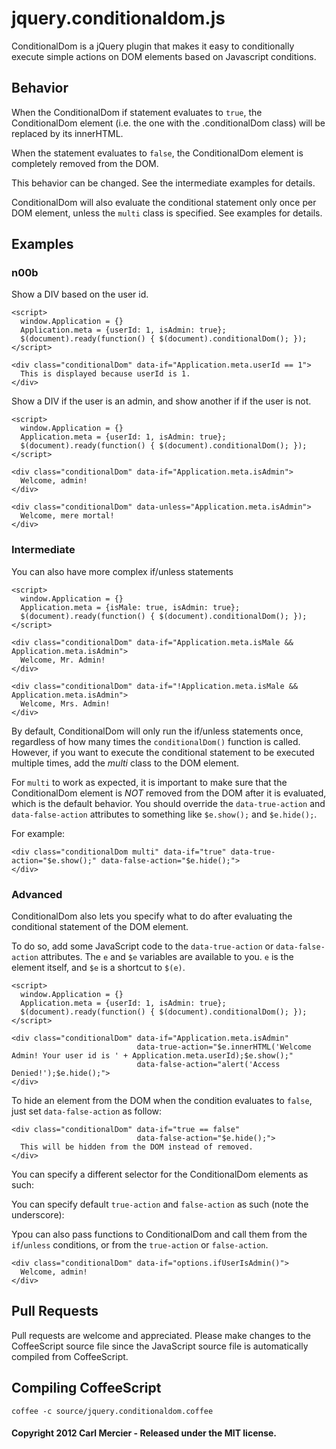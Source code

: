 # jquery.conditionaldom.js

ConditionalDom is a jQuery plugin that makes it easy to conditionally execute simple actions on DOM elements based on Javascript conditions.

## Behavior

When the ConditionalDom if statement evaluates to `true`, the ConditionalDom element (i.e. the one with the .conditionalDom class) will be replaced by its innerHTML.

When the statement evaluates to `false`, the ConditionalDom element is completely removed from the DOM.

This behavior can be changed. See the intermediate examples for details.

ConditionalDom will also evaluate the conditional statement only once per DOM element, unless the `multi` class is specified. See examples for details.

## Examples

### n00b

Show a DIV based on the user id.

    <script>
      window.Application = {}
      Application.meta = {userId: 1, isAdmin: true};
      $(document).ready(function() { $(document).conditionalDom(); });
    </script>

    <div class="conditionalDom" data-if="Application.meta.userId == 1">
      This is displayed because userId is 1.
    </div>


Show a DIV if the user is an admin, and show another if if the user is not.

    <script>
      window.Application = {}
      Application.meta = {userId: 1, isAdmin: true};
      $(document).ready(function() { $(document).conditionalDom(); });
    </script>

    <div class="conditionalDom" data-if="Application.meta.isAdmin">
      Welcome, admin!
    </div>

    <div class="conditionalDom" data-unless="Application.meta.isAdmin">
      Welcome, mere mortal!
    </div>

### Intermediate

You can also have more complex if/unless statements

    <script>
      window.Application = {}
      Application.meta = {isMale: true, isAdmin: true};
      $(document).ready(function() { $(document).conditionalDom(); });
    </script>

    <div class="conditionalDom" data-if="Application.meta.isMale && Application.meta.isAdmin">
      Welcome, Mr. Admin!
    </div>

    <div class="conditionalDom" data-if="!Application.meta.isMale && Application.meta.isAdmin">
      Welcome, Mrs. Admin!
    </div>

By default, ConditionalDom will only run the if/unless statements once, regardless of how many times the `conditionalDom()` function is called. However, if you want to execute the conditional statement to be executed multiple times, add the *multi* class to the DOM element.

For `multi` to work as expected, it is important to make sure that the ConditionalDom element is *NOT* removed from the DOM after it is evaluated, which is the default behavior. You should override the `data-true-action` and `data-false-action` attributes to something like `$e.show();` and `$e.hide();`.

For example:

    <div class="conditionalDom multi" data-if="true" data-true-action="$e.show();" data-false-action="$e.hide();">
    </div>

### Advanced

ConditionalDom also lets you specify what to do after evaluating the conditional statement of the DOM element.

To do so, add some JavaScript code to the `data-true-action` or `data-false-action` attributes. The `e` and `$e` variables are available to you. `e` is the element itself, and `$e` is a shortcut to `$(e)`.

    <script>
      window.Application = {}
      Application.meta = {userId: 1, isAdmin: true};
      $(document).ready(function() { $(document).conditionalDom(); });
    </script>

    <div class="conditionalDom" data-if="Application.meta.isAdmin"
                                data-true-action="$e.innerHTML('Welcome Admin! Your user id is ' + Application.meta.userId);$e.show();"
                                data-false-action="alert('Access Denied!');$e.hide();">
    </div>

To hide an element from the DOM when the condition evaluates to `false`, just set `data-false-action` as follow:

    <div class="conditionalDom" data-if="true == false"
                                data-false-action="$e.hide();">
      This will be hidden from the DOM instead of removed.
    </div>

You can specify a different selector for the ConditionalDom elements as such:
    <script>
      $(document).conditionalDom({selector: '.customSelector'}); // default is .conditionalDom
    </script>

You can specify default `true-action` and `false-action` as such (note the underscore):
    <script>
      $(document).conditionalDom( { true_action: function($e) { $e.show() },
                                    false_action: function($e) { $e.hide() } });
    </script>

Ypou can also pass functions to ConditionalDom and call them from the `if`/`unless` conditions, or from the `true-action` or `false-action`.
    <script>
      $(document).conditionalDom({ ifUserIsAdmin: function() { Application.meta.isAdmin; },
                                   replaceWithContent: function($e)  { $e.replaceWith($e.html()); },
                                   true_action: 'options.replaceWithContent($e);' });
    </script>

    <div class="conditionalDom" data-if="options.ifUserIsAdmin()">
      Welcome, admin!
    </div>

## Pull Requests

Pull requests are welcome and appreciated. Please make changes to the CoffeeScript source file since the JavaScript source file is automatically compiled from CoffeeScript.

## Compiling CoffeeScript

    coffee -c source/jquery.conditionaldom.coffee

#### Copyright 2012 Carl Mercier - Released under the MIT license.